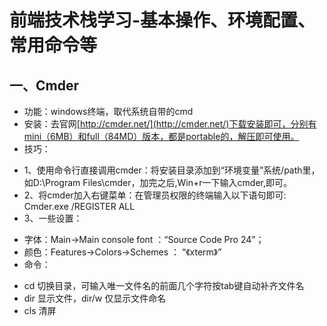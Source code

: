 # 前端技术栈学习-基本操作、环境配置、常用命令等

## 一、Cmder

- 功能：windows终端，取代系统自带的cmd
- 安装：去官网[http://cmder.net/](http://cmder.net/)下载安装即可，分别有mini（6MB）和full（84MD）版本，都是portable的，解压即可使用。
- 技巧：
 + 1、使用命令行直接调用cmder：将安装目录添加到“环境变量”系统/path里，如D:\Program Files\cmder，加完之后,Win+r一下输入cmder,即可。
 + 2、将cmder加入右键菜单：在管理员权限的终端输入以下语句即可: Cmder.exe /REGISTER ALL
 + 3、一些设置：
- 字体：Main->Main console font ：“Source Code Pro	24”；
- 颜色：Features->Colors->Schemes ： “《xterm》”
- 命令：
 + cd 切换目录，可输入唯一文件名的前面几个字符按tab键自动补齐文件名
 + dir 显示文件，dir/w 仅显示文件命名
 + cls 清屏